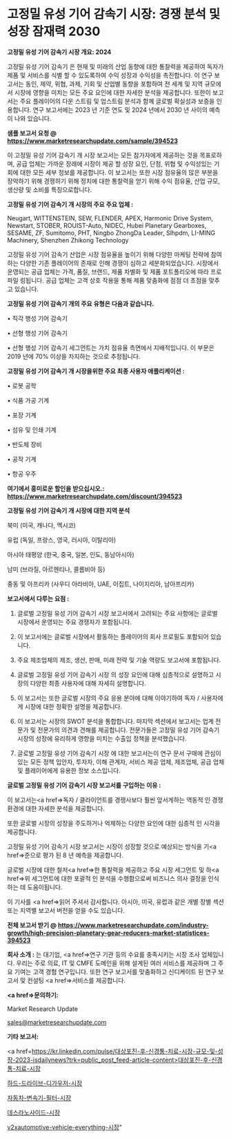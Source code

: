 # 고정밀 유성 기어 감속기 시장: 경쟁 분석 및 성장 잠재력 2030

<strong>고정밀 유성 기어 감속기 시장 개요: 2024</strong>

고정밀 유성 기어 감속기 은 현재 및 미래의 산업 동향에 대한 통찰력을 제공하여 독자가 제품 및 서비스를 식별 할 수 있도록하여 수익 성장과 수익성을 촉진합니다. 이 연구 보고서는 동인, 제약, 위협, 과제, 기회 및 산업별 동향을 포함하여 전 세계 및 지역 규모에서 시장에 영향을 미치는 모든 주요 요인에 대한 자세한 분석을 제공합니다. 또한이 보고서는 주요 플레이어의 다운 스트림 및 업스트림 분석과 함께 글로벌 확실성과 보증을 인용합니다. 연구 보고서에는 2023 년 기준 연도 및 2024 년에서 2030 년 사이의 예측이 나와 있습니다.



<strong>샘플 보고서 요청 @ <a href=https://www.marketresearchupdate.com/sample/394523>https://www.marketresearchupdate.com/sample/394523</a></strong>

이 고정밀 유성 기어 감속기 개 시장 보고서는 모든 참가자에게 제공하는 것을 목표로하며, 공급 업체는 가까운 장래에 시장이 제공 할 성장 요인, 단점, 위협 및 수익성있는 기회에 대한 모든 세부 정보를 제공합니다. 이 보고서는 또한 시장 점유율의 많은 부분을 장악하기 위해 경쟁하기 위해 정치에 대한 통찰력을 얻기 위해 수익 점유율, 산업 규모, 생산량 및 소비를 특징으로합니다.



<strong>고정밀 유성 기어 감속기 개 시장의 주요 주요 업체 :</strong>

Neugart, WITTENSTEIN, SEW, FLENDER, APEX, Harmonic Drive System, Newstart, STOBER, ROUIST-Auto, NIDEC, Hubei Planetary Gearboxes, SESAME, ZF, Sumitomo, PHT, Ningbo ZhongDa Leader, Slhpdm, LI-MING Machinery, Shenzhen Zhikong Technology

고정밀 유성 기어 감속기 산업은 시장 점유율을 높이기 위해 다양한 마케팅 전략에 참여하는 다양한 기존 플레이어의 존재로 인해 경쟁이 심하고 세분화되었습니다. 시장에서 운영되는 공급 업체는 가격, 품질, 브랜드, 제품 차별화 및 제품 포트폴리오에 따라 프로파일 링됩니다. 공급 업체는 고객 상호 작용을 통해 제품 맞춤화에 점점 더 초점을 맞추고 있습니다.



<strong>고정밀 유성 기어 감속기 개의 주요 유형은 다음과 같습니다.</strong>

• 직각 행성 기어 감속기

• 선형 행성 기어 감속기

• 선형 행성 기어 감속기 세그먼트는 가치 점유율 측면에서 지배적입니다. 이 부문은 2019 년에 70% 이상을 차지하는 것으로 추정됩니다.



<strong>고정밀 유성 기어 감속기 개 시장을위한 주요 최종 사용자 애플리케이션 :</strong>

• 로봇 공학

• 식품 가공 기계

• 포장 기계

• 섬유 및 인쇄 기계

• 반도체 장비

• 공작 기계

• 항공 우주



<strong>여기에서 흥미로운 할인을 받으십시오.: <a href=https://www.marketresearchupdate.com/discount/394523>https://www.marketresearchupdate.com/discount/394523</a></strong>



<strong>고정밀 유성 기어 감속기 개 시장에 대한 지역 분석</strong>

북미 (미국, 캐나다, 멕시코)

유럽 (독일, 프랑스, 영국, 러시아, 이탈리아)

아시아 태평양 (한국, 중국, 일본, 인도, 동남아시아)

남미 (브라질, 아르헨티나, 콜롬비아 등)

중동 및 아프리카 (사우디 아라비아, UAE, 이집트, 나이지리아, 남아프리카)



<strong>보고서에서 다루는 요점 :</strong>

1. 글로벌 고정밀 유성 기어 감속기 시장 보고서에서 고려되는 주요 사항에는 글로벌 시장에서 운영되는 주요 경쟁자가 포함됩니다.

2. 이 보고서에는 글로벌 시장에서 활동하는 플레이어의 회사 프로필도 포함되어 있습니다.

3. 주요 제조업체의 제조, 생산, 판매, 미래 전략 및 기술 역량도 보고서에 포함됩니다.

4. 글로벌 고정밀 유성 기어 감속기 시장 의 성장 요인에 대해 심층적으로 설명하고 시장의 다양한 최종 사용자에 대해 자세히 설명합니다.

5. 이 보고서는 또한 글로벌 시장의 주요 응용 분야에 대해 이야기하여 독자 / 사용자에게 시장에 대한 정확한 설명을 제공합니다.

6. 이 보고서는 시장의 SWOT 분석을 통합합니다. 마지막 섹션에서 보고서는 업계 전문가 및 전문가의 의견과 견해를 제공합니다. 전문가들은 고정밀 유성 기어 감속기 시장의 성장에 유리하게 영향을 미치는 수출입 정책을 분석했습니다.

7. 글로벌 고정밀 유성 기어 감속기 시장 에 대한 보고서는이 연구 문서 구매에 관심이있는 모든 정책 입안자, 투자자, 이해 관계자, 서비스 제공 업체, 제조업체, 공급 업체 및 플레이어에게 유용한 정보 소스입니다.



<strong>글로벌 고정밀 유성 기어 감속기 시장 보고서를 구입하는 이유 :</strong>

이 보고서는<a href=>독자 / 클</a>라이언트를 경쟁사보다 훨씬 앞서게하는 역동적 인 경쟁 환경에 대한 자세한 분석을 제공합니다.

또한 글로벌 시장의 성장을 주도하거나 억제하는 다양한 요인에 대한 심층적 인 시각을 제공합니다.

고정밀 유성 기어 감속기 시장 보고서는 시장이 성장할 것으로 예상되는 방식을 기<a href=>준으로</a> 평가 된 8 년 예측을 제공합니다.

글로벌 시장에 대한 철저<a href=>한 통찰력</a>을 제공하고 주요 시장 세그먼트 및 하<a href=>위 세그</a>먼트에 대한 포괄적 인 분석을 수행함으로써 비즈니스 의사 결정을 인식하는 데 도움이됩니다.

이 기사를 <a href=>읽어 주</a>셔서 감사합니다. 아시아, 미국, 유럽과 같은 개별 장별 섹션 또는 지역별 보고서 버전을 얻을 수도 있습니다.



<strong>전체 보고서 받기 @ <a href=https://www.marketresearchupdate.com/industry-growth/high-precision-planetary-gear-reducers-market-statistices-394523>https://www.marketresearchupdate.com/industry-growth/high-precision-planetary-gear-reducers-market-statistices-394523</a></strong>



<strong>회사 소개 :</strong>
는 대기업, <a href=>연구 기</a>관 등의 수요를 충족시키는 시장 조사 업체입니다. 우리는 주로 의료, IT 및 CMFE 도메인을 위해 설계된 여러 서비스를 제공하며 그 주요 기여는 고객 경험 연구입니다. 또한 연구 보고서를 맞춤화하고 신디케이트 된 연구 보고서 및 컨설팅 <a href=>서비</a>스를 제공합니다.



<strong><a href=>문의하기:</a></strong>

Market Research Update

sales@marketresearchupdate.com



<strong>기타 보고서:</strong>

<a href=https://kr.linkedin.com/pulse/대상포진-후-신경통-치료-시장-규모-및-성장-2023-isdailynews?trk=public_post_feed-article-content>대상포진-후-신경통-치료-시장</a>

<a href=https://www.linkedin.com/pulse/하드-드라이브-디가우저-시장-세분화-연구-및-목표-고객2029년/>하드-드라이브-디가우저-시장</a>

<a href=https://www.linkedin.com/pulse/자동차-변속기-필터-시장-동향-및-성장-전망-consumer-connection-compendium-ana-9uz3f/>자동차-변속기-필터-시장</a>

<a href=https://www.linkedin.com/pulse/데스라노사이드-시장-경쟁-분석-및-성장-잠재력-2029-consumer-connection-chronicles-24--3ikmf/>데스라노사이드-시장</a>

<a href=https://www.linkedin.com/pulse/v2xautomotive-vehicle-everything-시장-h6n5f/>v2xautomotive-vehicle-everything-시장</a>"
